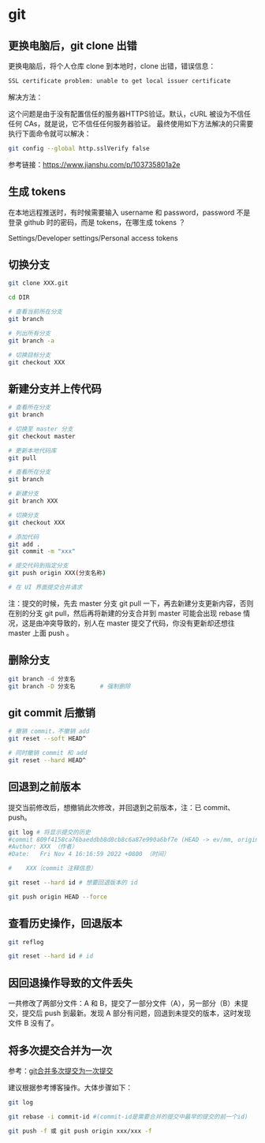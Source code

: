# git

## 更换电脑后，git clone 出错

更换电脑后，将个人仓库 clone 到本地时，clone 出错，错误信息：

```bash
SSL certificate problem: unable to get local issuer certificate
```

解决方法：

这个问题是由于没有配置信任的服务器HTTPS验证。默认，cURL 被设为不信任任何 CAs，就是说，它不信任任何服务器验证。
最终使用如下方法解决的只需要执行下面命令就可以解决：

```bash
git config --global http.sslVerify false
```

参考链接：https://www.jianshu.com/p/103735801a2e



## 生成 tokens

在本地远程推送时，有时候需要输入 username 和 password，password 不是登录 github 时的密码，而是 tokens，在哪生成 tokens ？

Settings/Developer settings/Personal access tokens



## 切换分支

```bash
git clone XXX.git

cd DIR

# 查看当前所在分支
git branch

# 列出所有分支
git branch -a

# 切换目标分支
git checkout XXX
```



## 新建分支并上传代码

```bash
# 查看所在分支
git branch

# 切换至 master 分支
git checkout master

# 更新本地代码库
git pull

# 查看所在分支
git branch

# 新建分支
git branch XXX

# 切换分支
git checkout XXX

# 添加代码
git add .
git commit -m "xxx"

# 提交代码到指定分支
git push origin XXX(分支名称)

# 在 UI 界面提交合并请求
```

注：提交的时候，先去 master 分支 git pull 一下，再去新建分支更新内容，否则在别的分支 git pull，然后再将新建的分支合并到 master 可能会出现 rebase 情况，这是由冲突导致的，别人在 master 提交了代码，你没有更新却还想往 master 上面 push 。



## 删除分支

```bash
git branch -d 分支名
git branch -D 分支名		# 强制删除
```



## git commit 后撤销

```bash
# 撤销 commit，不撤销 add
git reset --soft HEAD^

# 同时撤销 commit 和 add
git reset --hard HEAD^
```



## 回退到之前版本

提交当前修改后，想撤销此次修改，并回退到之前版本，注：已 commit、push。

```bash
git log	# 将显示提交的历史
#commit 809f4158ca76baeddbb8d8cb8c6a87e990a6bf7e (HEAD -> ev/mm, origin/ev/mm)  （commit id 以及分支名）
#Author: XXX （作者）
#Date:   Fri Nov 4 16:16:59 2022 +0800 （时间）

#    XXX（commit 注释信息）

git reset --hard id # 想要回退版本的 id

git push origin HEAD --force
```



## 查看历史操作，回退版本

```bash
git reflog

git reset --hard id # id
```



## 因回退操作导致的文件丢失

一共修改了两部分文件：A 和 B，提交了一部分文件（A），另一部分（B）未提交，提交后 push 到最新。发现 A 部分有问题，回退到未提交的版本，这时发现文件 B 没有了。



## 将多次提交合并为一次

参考：[git合并多次提交为一次提交](https://blog.csdn.net/yangzijiangtou/article/details/123068284)

建议根据参考博客操作。大体步骤如下：

```bash
git log

git rebase -i commit-id #(commit-id是需要合并的提交中最早的提交的前一个id)

git push -f 或 git push origin xxx/xxx -f
```

